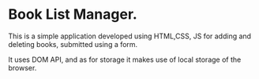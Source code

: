 # Book List Manager.

This is a simple application developed using HTML,CSS, JS for adding and deleting books, submitted using a form. 

It uses DOM API, and as for storage it makes use of local storage of the browser.

